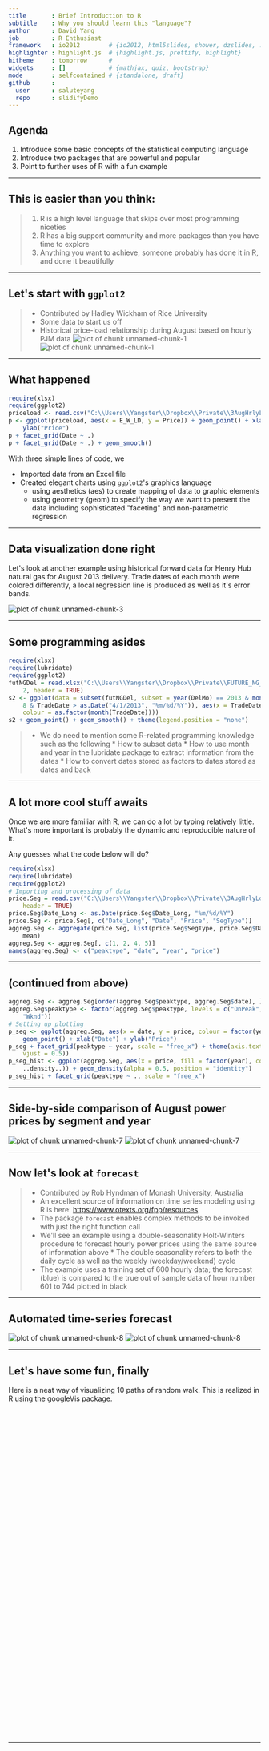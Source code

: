 ```yaml
---
title       : Brief Introduction to R
subtitle    : Why you should learn this "language"?
author      : David Yang
job         : R Enthusiast
framework   : io2012        # {io2012, html5slides, shower, dzslides, ...}
highlighter : highlight.js  # {highlight.js, prettify, highlight}
hitheme     : tomorrow      # 
widgets     : []            # {mathjax, quiz, bootstrap}
mode        : selfcontained # {standalone, draft}
github      :
  user      : saluteyang
  repo      : slidifyDemo
---
```


## Agenda

1. Introduce some basic concepts of the statistical computing language
2. Introduce two packages that are powerful and popular
3. Point to further uses of R with a fun example

---

## This is easier than you think:

> 1. R is a high level language that skips over most programming niceties
> 2. R has a big support community and more packages than you have time to explore
> 3. Anything you want to achieve, someone probably has done it in R, and done it beautifully

---

## Let's start with `ggplot2`

> * Contributed by Hadley Wickham of Rice University
> * Some data to start us off
> * Historical price-load relationship during August based on hourly PJM data
![plot of chunk unnamed-chunk-1](figure/unnamed-chunk-11.png) ![plot of chunk unnamed-chunk-1](figure/unnamed-chunk-12.png) 

---

## What happened


```r
require(xlsx)
require(ggplot2)
priceload <- read.csv("C:\\Users\\Yangster\\Dropbox\\Private\\3AugHrlyLdPrice_PJM.csv")
p <- ggplot(priceload, aes(x = E_W_LD, y = Price)) + geom_point() + xlab("Load") + 
    ylab("Price")
p + facet_grid(Date ~ .)
p + facet_grid(Date ~ .) + geom_smooth()
```


With three simple lines of code, we
* Imported data from an Excel file
* Created elegant charts using `ggplot2`'s graphics language
  * using aesthetics (aes) to create mapping of data to graphic elements
  * using geometry (geom) to specify the way we want to present the data including sophisticated "faceting" and non-parametric regression

---

## Data visualization done right

Let's look at another example using historical forward data for Henry Hub natural gas for August 2013 delivery. Trade dates of each month were colored differently, a local regression line is produced as well as it's error bands.

<img src="figure/unnamed-chunk-3.png" title="plot of chunk unnamed-chunk-3" alt="plot of chunk unnamed-chunk-3" style="display: block; margin: auto;" />


---

## Some programming asides


```r
require(xlsx)
require(lubridate)
require(ggplot2)
futNGDel = read.xlsx("C:\\Users\\Yangster\\Dropbox\\Private\\FUTURE_NG_Del.xlsx", 
    2, header = TRUE)
s2 <- ggplot(data = subset(futNGDel, subset = year(DelMo) == 2013 & month(DelMo) == 
    8 & TradeDate > as.Date("4/1/2013", "%m/%d/%Y")), aes(x = TradeDate, y = Price, 
    colour = as.factor(month(TradeDate))))
s2 + geom_point() + geom_smooth() + theme(legend.position = "none")
```


> * We do need to mention some R-related programming knowledge such as the following
    * How to subset data
    * How to use month and year in the lubridate package to extract information from the dates
    * How to convert dates stored as factors to dates stored as dates and back

---

## A lot more cool stuff awaits

Once we are more familiar with R, we can do a lot by typing relatively little. What's more important is probably the dynamic and reproducible nature of it.

Any guesses what the code below will do?


```r
require(xlsx)
require(lubridate)
require(ggplot2)
# Importing and processing of data
price.Seg = read.csv("C:\\Users\\Yangster\\Dropbox\\Private\\3AugHrlyLdPrice_PJM_2.csv", 
    header = TRUE)
price.Seg$Date_Long <- as.Date(price.Seg$Date_Long, "%m/%d/%Y")
price.Seg <- price.Seg[, c("Date_Long", "Date", "Price", "SegType")]
aggreg.Seg <- aggregate(price.Seg, list(price.Seg$SegType, price.Seg$Date_Long), 
    mean)
aggreg.Seg <- aggreg.Seg[, c(1, 2, 4, 5)]
names(aggreg.Seg) <- c("peaktype", "date", "year", "price")
```


---

## (continued from above)


```r
aggreg.Seg <- aggreg.Seg[order(aggreg.Seg$peaktype, aggreg.Seg$date), ]
aggreg.Seg$peaktype <- factor(aggreg.Seg$peaktype, levels = c("OnPeak", "OffPeak", 
    "Wknd"))
# Setting up plotting
p_seg <- ggplot(aggreg.Seg, aes(x = date, y = price, colour = factor(year))) + 
    geom_point() + xlab("Date") + ylab("Price")
p_seg + facet_grid(peaktype ~ year, scale = "free_x") + theme(axis.text.x = element_text(angle = 90, 
    vjust = 0.5))
p_seg_hist <- ggplot(aggreg.Seg, aes(x = price, fill = factor(year), colour = factor(year), 
    ..density..)) + geom_density(alpha = 0.5, position = "identity")
p_seg_hist + facet_grid(peaktype ~ ., scale = "free_x")
```


---

## Side-by-side comparison of August power prices by segment and year

![plot of chunk unnamed-chunk-7](figure/unnamed-chunk-71.png) ![plot of chunk unnamed-chunk-7](figure/unnamed-chunk-72.png) 


---

## Now let's look at `forecast`

> * Contributed by Rob Hyndman of Monash University, Australia
> * An excellent source of information on time series modeling using R is here: https://www.otexts.org/fpp/resources
> * The package `forecast` enables complex methods to be invoked with just the right function call
> * We'll see an example using a double-seasonality Holt-Winters procedure to forecast hourly power prices using the same source of information above
    * The double seasonality refers to both the daily cycle as well as the weekly (weekday/weekend) cycle
> * The example uses a training set of 600 hourly data; the forecast (blue) is compared to the true out of sample data of hour number 601 to 744 plotted in black

---

## Automated time-series forecast

![plot of chunk unnamed-chunk-8](figure/unnamed-chunk-81.png) ![plot of chunk unnamed-chunk-8](figure/unnamed-chunk-82.png) 


---

## Let's have some fun, finally

Here is a neat way of visualizing 10 paths of random walk. This is realized in R using the googleVis package.



<!-- MotionChart generated in R 3.0.2 by googleVis 0.4.7 package -->
<!-- Tue Jan 28 08:34:27 2014 -->


<!-- jsHeader -->
<script type="text/javascript">
 
// jsData 
function gvisDataMotionChartID2bc872a52397 () {
var data = new google.visualization.DataTable();
var datajson =
[
 [
 "Path_1",
new Date(2011,0,1),
1,
10 
],
[
 "Path_1",
new Date(2011,0,2),
2,
9.993110482 
],
[
 "Path_1",
new Date(2011,0,3),
3,
10.00879403 
],
[
 "Path_1",
new Date(2011,0,4),
4,
9.995487007 
],
[
 "Path_1",
new Date(2011,0,5),
5,
10.0010814 
],
[
 "Path_1",
new Date(2011,0,6),
6,
9.992493975 
],
[
 "Path_1",
new Date(2011,0,7),
7,
9.995898229 
],
[
 "Path_1",
new Date(2011,0,8),
8,
10.00090033 
],
[
 "Path_1",
new Date(2011,0,9),
9,
9.994889223 
],
[
 "Path_1",
new Date(2011,0,10),
10,
9.995162135 
],
[
 "Path_1",
new Date(2011,0,11),
11,
10.00792908 
],
[
 "Path_1",
new Date(2011,0,12),
12,
9.999143064 
],
[
 "Path_1",
new Date(2011,0,13),
13,
9.992065437 
],
[
 "Path_1",
new Date(2011,0,14),
14,
9.993753562 
],
[
 "Path_1",
new Date(2011,0,15),
15,
10.01222585 
],
[
 "Path_1",
new Date(2011,0,16),
16,
10.02130279 
],
[
 "Path_1",
new Date(2011,0,17),
17,
10.03146699 
],
[
 "Path_1",
new Date(2011,0,18),
18,
10.04498285 
],
[
 "Path_1",
new Date(2011,0,19),
19,
10.04245848 
],
[
 "Path_1",
new Date(2011,0,20),
20,
10.02920835 
],
[
 "Path_1",
new Date(2011,0,21),
21,
10.03212089 
],
[
 "Path_1",
new Date(2011,0,22),
22,
10.06013389 
],
[
 "Path_1",
new Date(2011,0,23),
23,
10.06184223 
],
[
 "Path_1",
new Date(2011,0,24),
24,
10.05478198 
],
[
 "Path_1",
new Date(2011,0,25),
25,
10.07971471 
],
[
 "Path_1",
new Date(2011,0,26),
26,
10.06993934 
],
[
 "Path_1",
new Date(2011,0,27),
27,
10.0653883 
],
[
 "Path_1",
new Date(2011,0,28),
28,
10.05899663 
],
[
 "Path_1",
new Date(2011,0,29),
29,
10.06988529 
],
[
 "Path_1",
new Date(2011,0,30),
30,
10.04899322 
],
[
 "Path_1",
new Date(2011,0,31),
31,
10.06397223 
],
[
 "Path_1",
new Date(2011,1,1),
32,
10.05512506 
],
[
 "Path_1",
new Date(2011,1,2),
33,
10.07178378 
],
[
 "Path_1",
new Date(2011,1,3),
34,
10.07498706 
],
[
 "Path_1",
new Date(2011,1,4),
35,
10.08805827 
],
[
 "Path_1",
new Date(2011,1,5),
36,
10.09615369 
],
[
 "Path_1",
new Date(2011,1,6),
37,
10.10919181 
],
[
 "Path_1",
new Date(2011,1,7),
38,
10.10679496 
],
[
 "Path_1",
new Date(2011,1,8),
39,
10.13756499 
],
[
 "Path_1",
new Date(2011,1,9),
40,
10.13820203 
],
[
 "Path_1",
new Date(2011,1,10),
41,
10.13021748 
],
[
 "Path_1",
new Date(2011,1,11),
42,
10.12948706 
],
[
 "Path_1",
new Date(2011,1,12),
43,
10.13591332 
],
[
 "Path_1",
new Date(2011,1,13),
44,
10.15862245 
],
[
 "Path_1",
new Date(2011,1,14),
45,
10.15641258 
],
[
 "Path_1",
new Date(2011,1,15),
46,
10.14091447 
],
[
 "Path_1",
new Date(2011,1,16),
47,
10.15920779 
],
[
 "Path_1",
new Date(2011,1,17),
48,
10.17043737 
],
[
 "Path_1",
new Date(2011,1,18),
49,
10.19562466 
],
[
 "Path_1",
new Date(2011,1,19),
50,
10.19608335 
],
[
 "Path_2",
new Date(2011,0,1),
1,
10 
],
[
 "Path_2",
new Date(2011,0,2),
2,
9.997288459 
],
[
 "Path_2",
new Date(2011,0,3),
3,
10.00203978 
],
[
 "Path_2",
new Date(2011,0,4),
4,
9.999482596 
],
[
 "Path_2",
new Date(2011,0,5),
5,
9.995950204 
],
[
 "Path_2",
new Date(2011,0,6),
6,
9.993520235 
],
[
 "Path_2",
new Date(2011,0,7),
7,
9.993359144 
],
[
 "Path_2",
new Date(2011,0,8),
8,
9.987205199 
],
[
 "Path_2",
new Date(2011,0,9),
9,
9.958196266 
],
[
 "Path_2",
new Date(2011,0,10),
10,
9.963269721 
],
[
 "Path_2",
new Date(2011,0,11),
11,
9.970406455 
],
[
 "Path_2",
new Date(2011,0,12),
12,
9.973855805 
],
[
 "Path_2",
new Date(2011,0,13),
13,
9.981746013 
],
[
 "Path_2",
new Date(2011,0,14),
14,
9.969961302 
],
[
 "Path_2",
new Date(2011,0,15),
15,
9.975872427 
],
[
 "Path_2",
new Date(2011,0,16),
16,
9.972755862 
],
[
 "Path_2",
new Date(2011,0,17),
17,
9.982683562 
],
[
 "Path_2",
new Date(2011,0,18),
18,
9.969612406 
],
[
 "Path_2",
new Date(2011,0,19),
19,
9.970638305 
],
[
 "Path_2",
new Date(2011,0,20),
20,
9.986816474 
],
[
 "Path_2",
new Date(2011,0,21),
21,
9.982909486 
],
[
 "Path_2",
new Date(2011,0,22),
22,
9.999710343 
],
[
 "Path_2",
new Date(2011,0,23),
23,
10.00299277 
],
[
 "Path_2",
new Date(2011,0,24),
24,
10.01100974 
],
[
 "Path_2",
new Date(2011,0,25),
25,
10.01006728 
],
[
 "Path_2",
new Date(2011,0,26),
26,
10.00391491 
],
[
 "Path_2",
new Date(2011,0,27),
27,
9.997007677 
],
[
 "Path_2",
new Date(2011,0,28),
28,
9.991011251 
],
[
 "Path_2",
new Date(2011,0,29),
29,
10.00338637 
],
[
 "Path_2",
new Date(2011,0,30),
30,
10.01290239 
],
[
 "Path_2",
new Date(2011,0,31),
31,
10.02643685 
],
[
 "Path_2",
new Date(2011,1,1),
32,
10.017116 
],
[
 "Path_2",
new Date(2011,1,2),
33,
10.02688853 
],
[
 "Path_2",
new Date(2011,1,3),
34,
10.04249652 
],
[
 "Path_2",
new Date(2011,1,4),
35,
10.02766388 
],
[
 "Path_2",
new Date(2011,1,5),
36,
10.03999445 
],
[
 "Path_2",
new Date(2011,1,6),
37,
10.01498795 
],
[
 "Path_2",
new Date(2011,1,7),
38,
10.02342497 
],
[
 "Path_2",
new Date(2011,1,8),
39,
10.00274067 
],
[
 "Path_2",
new Date(2011,1,9),
40,
10.00534691 
],
[
 "Path_2",
new Date(2011,1,10),
41,
9.978254606 
],
[
 "Path_2",
new Date(2011,1,11),
42,
9.963672205 
],
[
 "Path_2",
new Date(2011,1,12),
43,
9.96726008 
],
[
 "Path_2",
new Date(2011,1,13),
44,
9.971083094 
],
[
 "Path_2",
new Date(2011,1,14),
45,
9.97606982 
],
[
 "Path_2",
new Date(2011,1,15),
46,
9.982022246 
],
[
 "Path_2",
new Date(2011,1,16),
47,
9.99546117 
],
[
 "Path_2",
new Date(2011,1,17),
48,
9.991253304 
],
[
 "Path_2",
new Date(2011,1,18),
49,
9.987892806 
],
[
 "Path_2",
new Date(2011,1,19),
50,
9.992065356 
],
[
 "Path_3",
new Date(2011,0,1),
1,
10 
],
[
 "Path_3",
new Date(2011,0,2),
2,
10.01991627 
],
[
 "Path_3",
new Date(2011,0,3),
3,
10.02518568 
],
[
 "Path_3",
new Date(2011,0,4),
4,
10.01240763 
],
[
 "Path_3",
new Date(2011,0,5),
5,
10.02393018 
],
[
 "Path_3",
new Date(2011,0,6),
6,
10.00812404 
],
[
 "Path_3",
new Date(2011,0,7),
7,
10.00778176 
],
[
 "Path_3",
new Date(2011,0,8),
8,
10.00376699 
],
[
 "Path_3",
new Date(2011,0,9),
9,
10.01668869 
],
[
 "Path_3",
new Date(2011,0,10),
10,
10.01220017 
],
[
 "Path_3",
new Date(2011,0,11),
11,
10.01541991 
],
[
 "Path_3",
new Date(2011,0,12),
12,
10.01249948 
],
[
 "Path_3",
new Date(2011,0,13),
13,
9.992234699 
],
[
 "Path_3",
new Date(2011,0,14),
14,
9.986229584 
],
[
 "Path_3",
new Date(2011,0,15),
15,
9.986951144 
],
[
 "Path_3",
new Date(2011,0,16),
16,
9.967264918 
],
[
 "Path_3",
new Date(2011,0,17),
17,
9.971666986 
],
[
 "Path_3",
new Date(2011,0,18),
18,
9.955927142 
],
[
 "Path_3",
new Date(2011,0,19),
19,
9.955696222 
],
[
 "Path_3",
new Date(2011,0,20),
20,
9.951473456 
],
[
 "Path_3",
new Date(2011,0,21),
21,
9.952869853 
],
[
 "Path_3",
new Date(2011,0,22),
22,
9.949716004 
],
[
 "Path_3",
new Date(2011,0,23),
23,
9.965505728 
],
[
 "Path_3",
new Date(2011,0,24),
24,
9.97974432 
],
[
 "Path_3",
new Date(2011,0,25),
25,
9.982658045 
],
[
 "Path_3",
new Date(2011,0,26),
26,
10.00178188 
],
[
 "Path_3",
new Date(2011,0,27),
27,
9.997631635 
],
[
 "Path_3",
new Date(2011,0,28),
28,
9.998428096 
],
[
 "Path_3",
new Date(2011,0,29),
29,
10.007284 
],
[
 "Path_3",
new Date(2011,0,30),
30,
10.01236689 
],
[
 "Path_3",
new Date(2011,0,31),
31,
10.02705345 
],
[
 "Path_3",
new Date(2011,1,1),
32,
10.01538177 
],
[
 "Path_3",
new Date(2011,1,2),
33,
9.993740171 
],
[
 "Path_3",
new Date(2011,1,3),
34,
9.977005867 
],
[
 "Path_3",
new Date(2011,1,4),
35,
9.968078212 
],
[
 "Path_3",
new Date(2011,1,5),
36,
9.98941557 
],
[
 "Path_3",
new Date(2011,1,6),
37,
9.984210867 
],
[
 "Path_3",
new Date(2011,1,7),
38,
9.987873769 
],
[
 "Path_3",
new Date(2011,1,8),
39,
9.982204743 
],
[
 "Path_3",
new Date(2011,1,9),
40,
9.984614877 
],
[
 "Path_3",
new Date(2011,1,10),
41,
9.995999863 
],
[
 "Path_3",
new Date(2011,1,11),
42,
9.988170862 
],
[
 "Path_3",
new Date(2011,1,12),
43,
9.996633991 
],
[
 "Path_3",
new Date(2011,1,13),
44,
9.998431774 
],
[
 "Path_3",
new Date(2011,1,14),
45,
10.002427 
],
[
 "Path_3",
new Date(2011,1,15),
46,
10.01097418 
],
[
 "Path_3",
new Date(2011,1,16),
47,
10.01668019 
],
[
 "Path_3",
new Date(2011,1,17),
48,
10.02343881 
],
[
 "Path_3",
new Date(2011,1,18),
49,
10.00690465 
],
[
 "Path_3",
new Date(2011,1,19),
50,
10.02390539 
],
[
 "Path_4",
new Date(2011,0,1),
1,
10 
],
[
 "Path_4",
new Date(2011,0,2),
2,
10.00109187 
],
[
 "Path_4",
new Date(2011,0,3),
3,
10.00269191 
],
[
 "Path_4",
new Date(2011,0,4),
4,
9.993672081 
],
[
 "Path_4",
new Date(2011,0,5),
5,
10.00497969 
],
[
 "Path_4",
new Date(2011,0,6),
6,
10.03261505 
],
[
 "Path_4",
new Date(2011,0,7),
7,
10.05012665 
],
[
 "Path_4",
new Date(2011,0,8),
8,
10.03744258 
],
[
 "Path_4",
new Date(2011,0,9),
9,
10.02867182 
],
[
 "Path_4",
new Date(2011,0,10),
10,
10.03702261 
],
[
 "Path_4",
new Date(2011,0,11),
11,
10.02928016 
],
[
 "Path_4",
new Date(2011,0,12),
12,
10.02508405 
],
[
 "Path_4",
new Date(2011,0,13),
13,
10.02458124 
],
[
 "Path_4",
new Date(2011,0,14),
14,
10.02154191 
],
[
 "Path_4",
new Date(2011,0,15),
15,
10.0163977 
],
[
 "Path_4",
new Date(2011,0,16),
16,
9.997438498 
],
[
 "Path_4",
new Date(2011,0,17),
17,
9.984883431 
],
[
 "Path_4",
new Date(2011,0,18),
18,
10.0260797 
],
[
 "Path_4",
new Date(2011,0,19),
19,
10.05320273 
],
[
 "Path_4",
new Date(2011,0,20),
20,
10.04245476 
],
[
 "Path_4",
new Date(2011,0,21),
21,
10.03132921 
],
[
 "Path_4",
new Date(2011,0,22),
22,
10.03840013 
],
[
 "Path_4",
new Date(2011,0,23),
23,
10.03207238 
],
[
 "Path_4",
new Date(2011,0,24),
24,
10.04122275 
],
[
 "Path_4",
new Date(2011,0,25),
25,
10.03208103 
],
[
 "Path_4",
new Date(2011,0,26),
26,
10.01789515 
],
[
 "Path_4",
new Date(2011,0,27),
27,
10.01923985 
],
[
 "Path_4",
new Date(2011,0,28),
28,
10.03588621 
],
[
 "Path_4",
new Date(2011,0,29),
29,
10.01843723 
],
[
 "Path_4",
new Date(2011,0,30),
30,
10.01527697 
],
[
 "Path_4",
new Date(2011,0,31),
31,
10.00817251 
],
[
 "Path_4",
new Date(2011,1,1),
32,
9.995059157 
],
[
 "Path_4",
new Date(2011,1,2),
33,
9.987650632 
],
[
 "Path_4",
new Date(2011,1,3),
34,
9.996209421 
],
[
 "Path_4",
new Date(2011,1,4),
35,
10.01562617 
],
[
 "Path_4",
new Date(2011,1,5),
36,
10.01653474 
],
[
 "Path_4",
new Date(2011,1,6),
37,
10.01821009 
],
[
 "Path_4",
new Date(2011,1,7),
38,
10.0313713 
],
[
 "Path_4",
new Date(2011,1,8),
39,
10.04201162 
],
[
 "Path_4",
new Date(2011,1,9),
40,
10.02886659 
],
[
 "Path_4",
new Date(2011,1,10),
41,
10.01857444 
],
[
 "Path_4",
new Date(2011,1,11),
42,
10.01840962 
],
[
 "Path_4",
new Date(2011,1,12),
43,
10.01705746 
],
[
 "Path_4",
new Date(2011,1,13),
44,
10.03335051 
],
[
 "Path_4",
new Date(2011,1,14),
45,
10.0208301 
],
[
 "Path_4",
new Date(2011,1,15),
46,
10.01850167 
],
[
 "Path_4",
new Date(2011,1,16),
47,
10.02774804 
],
[
 "Path_4",
new Date(2011,1,17),
48,
10.02300623 
],
[
 "Path_4",
new Date(2011,1,18),
49,
10.02017864 
],
[
 "Path_4",
new Date(2011,1,19),
50,
10.02191321 
],
[
 "Path_5",
new Date(2011,0,1),
1,
10 
],
[
 "Path_5",
new Date(2011,0,2),
2,
10.00183537 
],
[
 "Path_5",
new Date(2011,0,3),
3,
9.995004479 
],
[
 "Path_5",
new Date(2011,0,4),
4,
9.987298288 
],
[
 "Path_5",
new Date(2011,0,5),
5,
9.997890558 
],
[
 "Path_5",
new Date(2011,0,6),
6,
10.0133702 
],
[
 "Path_5",
new Date(2011,0,7),
7,
10.0107144 
],
[
 "Path_5",
new Date(2011,0,8),
8,
9.997357195 
],
[
 "Path_5",
new Date(2011,0,9),
9,
9.988854498 
],
[
 "Path_5",
new Date(2011,0,10),
10,
9.986265539 
],
[
 "Path_5",
new Date(2011,0,11),
11,
10.00367658 
],
[
 "Path_5",
new Date(2011,0,12),
12,
9.991839454 
],
[
 "Path_5",
new Date(2011,0,13),
13,
9.998609493 
],
[
 "Path_5",
new Date(2011,0,14),
14,
10.02213271 
],
[
 "Path_5",
new Date(2011,0,15),
15,
9.996360956 
],
[
 "Path_5",
new Date(2011,0,16),
16,
9.976302948 
],
[
 "Path_5",
new Date(2011,0,17),
17,
9.974991979 
],
[
 "Path_5",
new Date(2011,0,18),
18,
9.969919101 
],
[
 "Path_5",
new Date(2011,0,19),
19,
9.960741859 
],
[
 "Path_5",
new Date(2011,0,20),
20,
9.957953132 
],
[
 "Path_5",
new Date(2011,0,21),
21,
9.941572659 
],
[
 "Path_5",
new Date(2011,0,22),
22,
9.936531627 
],
[
 "Path_5",
new Date(2011,0,23),
23,
9.924177294 
],
[
 "Path_5",
new Date(2011,0,24),
24,
9.919777353 
],
[
 "Path_5",
new Date(2011,0,25),
25,
9.912711847 
],
[
 "Path_5",
new Date(2011,0,26),
26,
9.910647003 
],
[
 "Path_5",
new Date(2011,0,27),
27,
9.931066717 
],
[
 "Path_5",
new Date(2011,0,28),
28,
9.960272127 
],
[
 "Path_5",
new Date(2011,0,29),
29,
9.971219356 
],
[
 "Path_5",
new Date(2011,0,30),
30,
9.972913779 
],
[
 "Path_5",
new Date(2011,0,31),
31,
9.998443405 
],
[
 "Path_5",
new Date(2011,1,1),
32,
9.993113725 
],
[
 "Path_5",
new Date(2011,1,2),
33,
9.988860651 
],
[
 "Path_5",
new Date(2011,1,3),
34,
9.982446274 
],
[
 "Path_5",
new Date(2011,1,4),
35,
9.987419896 
],
[
 "Path_5",
new Date(2011,1,5),
36,
9.986962372 
],
[
 "Path_5",
new Date(2011,1,6),
37,
9.97586409 
],
[
 "Path_5",
new Date(2011,1,7),
38,
9.986406755 
],
[
 "Path_5",
new Date(2011,1,8),
39,
9.993059478 
],
[
 "Path_5",
new Date(2011,1,9),
40,
9.99928214 
],
[
 "Path_5",
new Date(2011,1,10),
41,
9.992227113 
],
[
 "Path_5",
new Date(2011,1,11),
42,
10.00091082 
],
[
 "Path_5",
new Date(2011,1,12),
43,
9.995878181 
],
[
 "Path_5",
new Date(2011,1,13),
44,
9.986990222 
],
[
 "Path_5",
new Date(2011,1,14),
45,
9.987433835 
],
[
 "Path_5",
new Date(2011,1,15),
46,
9.979473717 
],
[
 "Path_5",
new Date(2011,1,16),
47,
9.991275164 
],
[
 "Path_5",
new Date(2011,1,17),
48,
9.977652378 
],
[
 "Path_5",
new Date(2011,1,18),
49,
9.975144946 
],
[
 "Path_5",
new Date(2011,1,19),
50,
9.984361768 
],
[
 "Path_6",
new Date(2011,0,1),
1,
10 
],
[
 "Path_6",
new Date(2011,0,2),
2,
10.02189405 
],
[
 "Path_6",
new Date(2011,0,3),
3,
10.04469691 
],
[
 "Path_6",
new Date(2011,0,4),
4,
10.02356174 
],
[
 "Path_6",
new Date(2011,0,5),
5,
10.03247243 
],
[
 "Path_6",
new Date(2011,0,6),
6,
10.0184661 
],
[
 "Path_6",
new Date(2011,0,7),
7,
10.0378481 
],
[
 "Path_6",
new Date(2011,0,8),
8,
10.04188747 
],
[
 "Path_6",
new Date(2011,0,9),
9,
10.05506004 
],
[
 "Path_6",
new Date(2011,0,10),
10,
10.05945678 
],
[
 "Path_6",
new Date(2011,0,11),
11,
10.05206403 
],
[
 "Path_6",
new Date(2011,0,12),
12,
10.05169447 
],
[
 "Path_6",
new Date(2011,0,13),
13,
10.0557038 
],
[
 "Path_6",
new Date(2011,0,14),
14,
10.04765721 
],
[
 "Path_6",
new Date(2011,0,15),
15,
10.06216762 
],
[
 "Path_6",
new Date(2011,0,16),
16,
10.05565212 
],
[
 "Path_6",
new Date(2011,0,17),
17,
10.05230537 
],
[
 "Path_6",
new Date(2011,0,18),
18,
10.05627769 
],
[
 "Path_6",
new Date(2011,0,19),
19,
10.04261431 
],
[
 "Path_6",
new Date(2011,0,20),
20,
10.04032021 
],
[
 "Path_6",
new Date(2011,0,21),
21,
10.06578318 
],
[
 "Path_6",
new Date(2011,0,22),
22,
10.05995908 
],
[
 "Path_6",
new Date(2011,0,23),
23,
10.08135516 
],
[
 "Path_6",
new Date(2011,0,24),
24,
10.08231094 
],
[
 "Path_6",
new Date(2011,0,25),
25,
10.06585186 
],
[
 "Path_6",
new Date(2011,0,26),
26,
10.09011504 
],
[
 "Path_6",
new Date(2011,0,27),
27,
10.08919477 
],
[
 "Path_6",
new Date(2011,0,28),
28,
10.1089703 
],
[
 "Path_6",
new Date(2011,0,29),
29,
10.10352175 
],
[
 "Path_6",
new Date(2011,0,30),
30,
10.10541722 
],
[
 "Path_6",
new Date(2011,0,31),
31,
10.10646092 
],
[
 "Path_6",
new Date(2011,1,1),
32,
10.11085004 
],
[
 "Path_6",
new Date(2011,1,2),
33,
10.119949 
],
[
 "Path_6",
new Date(2011,1,3),
34,
10.12879777 
],
[
 "Path_6",
new Date(2011,1,4),
35,
10.10303898 
],
[
 "Path_6",
new Date(2011,1,5),
36,
10.08106208 
],
[
 "Path_6",
new Date(2011,1,6),
37,
10.08548566 
],
[
 "Path_6",
new Date(2011,1,7),
38,
10.08303196 
],
[
 "Path_6",
new Date(2011,1,8),
39,
10.07577555 
],
[
 "Path_6",
new Date(2011,1,9),
40,
10.09341324 
],
[
 "Path_6",
new Date(2011,1,10),
41,
10.11263624 
],
[
 "Path_6",
new Date(2011,1,11),
42,
10.0919583 
],
[
 "Path_6",
new Date(2011,1,12),
43,
10.05872481 
],
[
 "Path_6",
new Date(2011,1,13),
44,
10.05322843 
],
[
 "Path_6",
new Date(2011,1,14),
45,
10.03980002 
],
[
 "Path_6",
new Date(2011,1,15),
46,
10.04209118 
],
[
 "Path_6",
new Date(2011,1,16),
47,
10.00863287 
],
[
 "Path_6",
new Date(2011,1,17),
48,
10.02413843 
],
[
 "Path_6",
new Date(2011,1,18),
49,
10.02625705 
],
[
 "Path_6",
new Date(2011,1,19),
50,
10.03630894 
],
[
 "Path_7",
new Date(2011,0,1),
1,
10 
],
[
 "Path_7",
new Date(2011,0,2),
2,
10.00603018 
],
[
 "Path_7",
new Date(2011,0,3),
3,
10.01252755 
],
[
 "Path_7",
new Date(2011,0,4),
4,
10.02332481 
],
[
 "Path_7",
new Date(2011,0,5),
5,
10.03053137 
],
[
 "Path_7",
new Date(2011,0,6),
6,
10.02563524 
],
[
 "Path_7",
new Date(2011,0,7),
7,
10.00624489 
],
[
 "Path_7",
new Date(2011,0,8),
8,
10.01211435 
],
[
 "Path_7",
new Date(2011,0,9),
9,
10.00871222 
],
[
 "Path_7",
new Date(2011,0,10),
10,
10.02278626 
],
[
 "Path_7",
new Date(2011,0,11),
11,
10.05065408 
],
[
 "Path_7",
new Date(2011,0,12),
12,
10.04092573 
],
[
 "Path_7",
new Date(2011,0,13),
13,
10.04246244 
],
[
 "Path_7",
new Date(2011,0,14),
14,
10.04563987 
],
[
 "Path_7",
new Date(2011,0,15),
15,
10.02736408 
],
[
 "Path_7",
new Date(2011,0,16),
16,
10.00907417 
],
[
 "Path_7",
new Date(2011,0,17),
17,
10.01639549 
],
[
 "Path_7",
new Date(2011,0,18),
18,
10.02464753 
],
[
 "Path_7",
new Date(2011,0,19),
19,
10.02532551 
],
[
 "Path_7",
new Date(2011,0,20),
20,
10.03956502 
],
[
 "Path_7",
new Date(2011,0,21),
21,
10.04736345 
],
[
 "Path_7",
new Date(2011,0,22),
22,
10.03758833 
],
[
 "Path_7",
new Date(2011,0,23),
23,
10.03220801 
],
[
 "Path_7",
new Date(2011,0,24),
24,
10.02349549 
],
[
 "Path_7",
new Date(2011,0,25),
25,
10.02138164 
],
[
 "Path_7",
new Date(2011,0,26),
26,
10.0203044 
],
[
 "Path_7",
new Date(2011,0,27),
27,
10.03417555 
],
[
 "Path_7",
new Date(2011,0,28),
28,
10.03269131 
],
[
 "Path_7",
new Date(2011,0,29),
29,
10.03510241 
],
[
 "Path_7",
new Date(2011,0,30),
30,
10.03809811 
],
[
 "Path_7",
new Date(2011,0,31),
31,
10.06191213 
],
[
 "Path_7",
new Date(2011,1,1),
32,
10.03663415 
],
[
 "Path_7",
new Date(2011,1,2),
33,
10.03549751 
],
[
 "Path_7",
new Date(2011,1,3),
34,
10.03492816 
],
[
 "Path_7",
new Date(2011,1,4),
35,
10.0178743 
],
[
 "Path_7",
new Date(2011,1,5),
36,
10.01933071 
],
[
 "Path_7",
new Date(2011,1,6),
37,
10.02473493 
],
[
 "Path_7",
new Date(2011,1,7),
38,
10.02971842 
],
[
 "Path_7",
new Date(2011,1,8),
39,
10.01731003 
],
[
 "Path_7",
new Date(2011,1,9),
40,
10.02328101 
],
[
 "Path_7",
new Date(2011,1,10),
41,
10.01368877 
],
[
 "Path_7",
new Date(2011,1,11),
42,
10.00946469 
],
[
 "Path_7",
new Date(2011,1,12),
43,
10.00848906 
],
[
 "Path_7",
new Date(2011,1,13),
44,
10.03901471 
],
[
 "Path_7",
new Date(2011,1,14),
45,
10.04822977 
],
[
 "Path_7",
new Date(2011,1,15),
46,
10.05398044 
],
[
 "Path_7",
new Date(2011,1,16),
47,
10.06822445 
],
[
 "Path_7",
new Date(2011,1,17),
48,
10.07779618 
],
[
 "Path_7",
new Date(2011,1,18),
49,
10.09965531 
],
[
 "Path_7",
new Date(2011,1,19),
50,
10.11142638 
],
[
 "Path_8",
new Date(2011,0,1),
1,
10 
],
[
 "Path_8",
new Date(2011,0,2),
2,
9.9841981 
],
[
 "Path_8",
new Date(2011,0,3),
3,
9.959522142 
],
[
 "Path_8",
new Date(2011,0,4),
4,
9.961662176 
],
[
 "Path_8",
new Date(2011,0,5),
5,
9.961079048 
],
[
 "Path_8",
new Date(2011,0,6),
6,
9.955376273 
],
[
 "Path_8",
new Date(2011,0,7),
7,
9.962971117 
],
[
 "Path_8",
new Date(2011,0,8),
8,
9.963841573 
],
[
 "Path_8",
new Date(2011,0,9),
9,
9.94860058 
],
[
 "Path_8",
new Date(2011,0,10),
10,
9.954305238 
],
[
 "Path_8",
new Date(2011,0,11),
11,
9.9738914 
],
[
 "Path_8",
new Date(2011,0,12),
12,
9.952993418 
],
[
 "Path_8",
new Date(2011,0,13),
13,
9.945089057 
],
[
 "Path_8",
new Date(2011,0,14),
14,
9.946275192 
],
[
 "Path_8",
new Date(2011,0,15),
15,
9.95583487 
],
[
 "Path_8",
new Date(2011,0,16),
16,
9.964736405 
],
[
 "Path_8",
new Date(2011,0,17),
17,
9.960225386 
],
[
 "Path_8",
new Date(2011,0,18),
18,
9.954305992 
],
[
 "Path_8",
new Date(2011,0,19),
19,
9.958433297 
],
[
 "Path_8",
new Date(2011,0,20),
20,
9.959705148 
],
[
 "Path_8",
new Date(2011,0,21),
21,
9.944077678 
],
[
 "Path_8",
new Date(2011,0,22),
22,
9.936756299 
],
[
 "Path_8",
new Date(2011,0,23),
23,
9.927810157 
],
[
 "Path_8",
new Date(2011,0,24),
24,
9.918937986 
],
[
 "Path_8",
new Date(2011,0,25),
25,
9.92443774 
],
[
 "Path_8",
new Date(2011,0,26),
26,
9.907436965 
],
[
 "Path_8",
new Date(2011,0,27),
27,
9.915615443 
],
[
 "Path_8",
new Date(2011,0,28),
28,
9.893596934 
],
[
 "Path_8",
new Date(2011,0,29),
29,
9.89473994 
],
[
 "Path_8",
new Date(2011,0,30),
30,
9.915695185 
],
[
 "Path_8",
new Date(2011,0,31),
31,
9.898807467 
],
[
 "Path_8",
new Date(2011,1,1),
32,
9.901688831 
],
[
 "Path_8",
new Date(2011,1,2),
33,
9.885968045 
],
[
 "Path_8",
new Date(2011,1,3),
34,
9.894174436 
],
[
 "Path_8",
new Date(2011,1,4),
35,
9.891834734 
],
[
 "Path_8",
new Date(2011,1,5),
36,
9.88480134 
],
[
 "Path_8",
new Date(2011,1,6),
37,
9.884583462 
],
[
 "Path_8",
new Date(2011,1,7),
38,
9.872824881 
],
[
 "Path_8",
new Date(2011,1,8),
39,
9.87485237 
],
[
 "Path_8",
new Date(2011,1,9),
40,
9.860688186 
],
[
 "Path_8",
new Date(2011,1,10),
41,
9.871585937 
],
[
 "Path_8",
new Date(2011,1,11),
42,
9.881353806 
],
[
 "Path_8",
new Date(2011,1,12),
43,
9.886996525 
],
[
 "Path_8",
new Date(2011,1,13),
44,
9.887337299 
],
[
 "Path_8",
new Date(2011,1,14),
45,
9.901258739 
],
[
 "Path_8",
new Date(2011,1,15),
46,
9.912631734 
],
[
 "Path_8",
new Date(2011,1,16),
47,
9.906697073 
],
[
 "Path_8",
new Date(2011,1,17),
48,
9.928707457 
],
[
 "Path_8",
new Date(2011,1,18),
49,
9.924782026 
],
[
 "Path_8",
new Date(2011,1,19),
50,
9.917716446 
],
[
 "Path_9",
new Date(2011,0,1),
1,
10 
],
[
 "Path_9",
new Date(2011,0,2),
2,
9.991511922 
],
[
 "Path_9",
new Date(2011,0,3),
3,
10.00058345 
],
[
 "Path_9",
new Date(2011,0,4),
4,
9.986387031 
],
[
 "Path_9",
new Date(2011,0,5),
5,
9.982716875 
],
[
 "Path_9",
new Date(2011,0,6),
6,
9.99278274 
],
[
 "Path_9",
new Date(2011,0,7),
7,
9.994549386 
],
[
 "Path_9",
new Date(2011,0,8),
8,
10.00641525 
],
[
 "Path_9",
new Date(2011,0,9),
9,
10.00890858 
],
[
 "Path_9",
new Date(2011,0,10),
10,
10.00498583 
],
[
 "Path_9",
new Date(2011,0,11),
11,
10.00220443 
],
[
 "Path_9",
new Date(2011,0,12),
12,
9.997594905 
],
[
 "Path_9",
new Date(2011,0,13),
13,
9.987046901 
],
[
 "Path_9",
new Date(2011,0,14),
14,
9.97508027 
],
[
 "Path_9",
new Date(2011,0,15),
15,
9.999428732 
],
[
 "Path_9",
new Date(2011,0,16),
16,
10.02619324 
],
[
 "Path_9",
new Date(2011,0,17),
17,
10.03875109 
],
[
 "Path_9",
new Date(2011,0,18),
18,
10.04548893 
],
[
 "Path_9",
new Date(2011,0,19),
19,
10.05121057 
],
[
 "Path_9",
new Date(2011,0,20),
20,
10.06094868 
],
[
 "Path_9",
new Date(2011,0,21),
21,
10.05341797 
],
[
 "Path_9",
new Date(2011,0,22),
22,
10.07450048 
],
[
 "Path_9",
new Date(2011,0,23),
23,
10.05906273 
],
[
 "Path_9",
new Date(2011,0,24),
24,
10.07045277 
],
[
 "Path_9",
new Date(2011,0,25),
25,
10.07475493 
],
[
 "Path_9",
new Date(2011,0,26),
26,
10.06654619 
],
[
 "Path_9",
new Date(2011,0,27),
27,
10.06530874 
],
[
 "Path_9",
new Date(2011,0,28),
28,
10.06059102 
],
[
 "Path_9",
new Date(2011,0,29),
29,
10.06620695 
],
[
 "Path_9",
new Date(2011,0,30),
30,
10.06363616 
],
[
 "Path_9",
new Date(2011,0,31),
31,
10.06410158 
],
[
 "Path_9",
new Date(2011,1,1),
32,
10.07994442 
],
[
 "Path_9",
new Date(2011,1,2),
33,
10.10145104 
],
[
 "Path_9",
new Date(2011,1,3),
34,
10.11854415 
],
[
 "Path_9",
new Date(2011,1,4),
35,
10.12969549 
],
[
 "Path_9",
new Date(2011,1,5),
36,
10.11757513 
],
[
 "Path_9",
new Date(2011,1,6),
37,
10.08658371 
],
[
 "Path_9",
new Date(2011,1,7),
38,
10.09762303 
],
[
 "Path_9",
new Date(2011,1,8),
39,
10.09764205 
],
[
 "Path_9",
new Date(2011,1,9),
40,
10.09233152 
],
[
 "Path_9",
new Date(2011,1,10),
41,
10.07658501 
],
[
 "Path_9",
new Date(2011,1,11),
42,
10.06996955 
],
[
 "Path_9",
new Date(2011,1,12),
43,
10.07694187 
],
[
 "Path_9",
new Date(2011,1,13),
44,
10.09780506 
],
[
 "Path_9",
new Date(2011,1,14),
45,
10.06986094 
],
[
 "Path_9",
new Date(2011,1,15),
46,
10.0441007 
],
[
 "Path_9",
new Date(2011,1,16),
47,
10.0472178 
],
[
 "Path_9",
new Date(2011,1,17),
48,
10.04824194 
],
[
 "Path_9",
new Date(2011,1,18),
49,
10.05316012 
],
[
 "Path_9",
new Date(2011,1,19),
50,
10.07393872 
],
[
 "Path_10",
new Date(2011,0,1),
1,
10 
],
[
 "Path_10",
new Date(2011,0,2),
2,
9.994562772 
],
[
 "Path_10",
new Date(2011,0,3),
3,
9.988782382 
],
[
 "Path_10",
new Date(2011,0,4),
4,
10.00484203 
],
[
 "Path_10",
new Date(2011,0,5),
5,
10.00022941 
],
[
 "Path_10",
new Date(2011,0,6),
6,
9.999374861 
],
[
 "Path_10",
new Date(2011,0,7),
7,
10.00230633 
],
[
 "Path_10",
new Date(2011,0,8),
8,
10.02843808 
],
[
 "Path_10",
new Date(2011,0,9),
9,
10.02688123 
],
[
 "Path_10",
new Date(2011,0,10),
10,
10.04161262 
],
[
 "Path_10",
new Date(2011,0,11),
11,
10.02882931 
],
[
 "Path_10",
new Date(2011,0,12),
12,
10.0406538 
],
[
 "Path_10",
new Date(2011,0,13),
13,
10.02789948 
],
[
 "Path_10",
new Date(2011,0,14),
14,
10.0271975 
],
[
 "Path_10",
new Date(2011,0,15),
15,
10.00913353 
],
[
 "Path_10",
new Date(2011,0,16),
16,
9.993053741 
],
[
 "Path_10",
new Date(2011,0,17),
17,
9.988515626 
],
[
 "Path_10",
new Date(2011,0,18),
18,
9.993382699 
],
[
 "Path_10",
new Date(2011,0,19),
19,
9.987784786 
],
[
 "Path_10",
new Date(2011,0,20),
20,
9.981669186 
],
[
 "Path_10",
new Date(2011,0,21),
21,
9.966873917 
],
[
 "Path_10",
new Date(2011,0,22),
22,
9.966390509 
],
[
 "Path_10",
new Date(2011,0,23),
23,
9.950339998 
],
[
 "Path_10",
new Date(2011,0,24),
24,
9.937693655 
],
[
 "Path_10",
new Date(2011,0,25),
25,
9.928007913 
],
[
 "Path_10",
new Date(2011,0,26),
26,
9.93434855 
],
[
 "Path_10",
new Date(2011,0,27),
27,
9.915158703 
],
[
 "Path_10",
new Date(2011,0,28),
28,
9.916487095 
],
[
 "Path_10",
new Date(2011,0,29),
29,
9.916999212 
],
[
 "Path_10",
new Date(2011,0,30),
30,
9.91932509 
],
[
 "Path_10",
new Date(2011,0,31),
31,
9.935335397 
],
[
 "Path_10",
new Date(2011,1,1),
32,
9.961308897 
],
[
 "Path_10",
new Date(2011,1,2),
33,
9.973037186 
],
[
 "Path_10",
new Date(2011,1,3),
34,
9.973329399 
],
[
 "Path_10",
new Date(2011,1,4),
35,
9.972240666 
],
[
 "Path_10",
new Date(2011,1,5),
36,
9.970165013 
],
[
 "Path_10",
new Date(2011,1,6),
37,
10.00289167 
],
[
 "Path_10",
new Date(2011,1,7),
38,
9.997259946 
],
[
 "Path_10",
new Date(2011,1,8),
39,
9.974814481 
],
[
 "Path_10",
new Date(2011,1,9),
40,
9.979392384 
],
[
 "Path_10",
new Date(2011,1,10),
41,
9.975107738 
],
[
 "Path_10",
new Date(2011,1,11),
42,
9.978182778 
],
[
 "Path_10",
new Date(2011,1,12),
43,
9.971359001 
],
[
 "Path_10",
new Date(2011,1,13),
44,
9.953363171 
],
[
 "Path_10",
new Date(2011,1,14),
45,
9.969193595 
],
[
 "Path_10",
new Date(2011,1,15),
46,
9.948694852 
],
[
 "Path_10",
new Date(2011,1,16),
47,
9.945161369 
],
[
 "Path_10",
new Date(2011,1,17),
48,
9.959591653 
],
[
 "Path_10",
new Date(2011,1,18),
49,
9.956911652 
],
[
 "Path_10",
new Date(2011,1,19),
50,
9.952292888 
] 
];
data.addColumn('string','path');
data.addColumn('date','idx');
data.addColumn('number','time');
data.addColumn('number','price');
data.addRows(datajson);
return(data);
}
 
// jsDrawChart
function drawChartMotionChartID2bc872a52397() {
var data = gvisDataMotionChartID2bc872a52397();
var options = {};
options["width"] =    500;
options["height"] =    350;

    var chart = new google.visualization.MotionChart(
    document.getElementById('MotionChartID2bc872a52397')
    );
    chart.draw(data,options);
    

}
  
 
// jsDisplayChart
(function() {
var pkgs = window.__gvisPackages = window.__gvisPackages || [];
var callbacks = window.__gvisCallbacks = window.__gvisCallbacks || [];
var chartid = "motionchart";
  
// Manually see if chartid is in pkgs (not all browsers support Array.indexOf)
var i, newPackage = true;
for (i = 0; newPackage && i < pkgs.length; i++) {
if (pkgs[i] === chartid)
newPackage = false;
}
if (newPackage)
  pkgs.push(chartid);
  
// Add the drawChart function to the global list of callbacks
callbacks.push(drawChartMotionChartID2bc872a52397);
})();
function displayChartMotionChartID2bc872a52397() {
  var pkgs = window.__gvisPackages = window.__gvisPackages || [];
  var callbacks = window.__gvisCallbacks = window.__gvisCallbacks || [];
  window.clearTimeout(window.__gvisLoad);
  // The timeout is set to 100 because otherwise the container div we are
  // targeting might not be part of the document yet
  window.__gvisLoad = setTimeout(function() {
  var pkgCount = pkgs.length;
  google.load("visualization", "1", { packages:pkgs, callback: function() {
  if (pkgCount != pkgs.length) {
  // Race condition where another setTimeout call snuck in after us; if
  // that call added a package, we must not shift its callback
  return;
}
while (callbacks.length > 0)
callbacks.shift()();
} });
}, 100);
}
 
// jsFooter
</script>
 
<!-- jsChart -->  
<script type="text/javascript" src="https://www.google.com/jsapi?callback=displayChartMotionChartID2bc872a52397"></script>
 
<!-- divChart -->
  
<div id="MotionChartID2bc872a52397"
  style="width: 500px; height: 350px;">
</div>


<!-- ComboChart generated in R 3.0.2 by googleVis 0.4.7 package -->
<!-- Tue Jan 28 08:34:27 2014 -->


<!-- jsHeader -->
<script type="text/javascript">
 
// jsData 
function gvisDataComboChartID2bc817af3eed () {
var data = new google.visualization.DataTable();
var datajson =
[
 [
 "New York",
450,
200 
],
[
 "Boston",
450,
300 
],
[
 "Miami",
450,
400 
],
[
 "Chicago",
450,
500 
],
[
 "Los Angeles",
450,
600 
],
[
 "Houston",
450,
700 
] 
];
data.addColumn('string','City');
data.addColumn('number','Mean');
data.addColumn('number','Popularity');
data.addRows(datajson);
return(data);
}
 
// jsDrawChart
function drawChartComboChartID2bc817af3eed() {
var data = gvisDataComboChartID2bc817af3eed();
var options = {};
options["allowHtml"] = true;
options["seriesType"] = "bars";
options["width"] =    450;
options["height"] =    300;
options["title"] = "City Popularity";
options["series"] = {0: {type:"line"}};

    var chart = new google.visualization.ComboChart(
    document.getElementById('ComboChartID2bc817af3eed')
    );
    chart.draw(data,options);
    

}
  
 
// jsDisplayChart
(function() {
var pkgs = window.__gvisPackages = window.__gvisPackages || [];
var callbacks = window.__gvisCallbacks = window.__gvisCallbacks || [];
var chartid = "corechart";
  
// Manually see if chartid is in pkgs (not all browsers support Array.indexOf)
var i, newPackage = true;
for (i = 0; newPackage && i < pkgs.length; i++) {
if (pkgs[i] === chartid)
newPackage = false;
}
if (newPackage)
  pkgs.push(chartid);
  
// Add the drawChart function to the global list of callbacks
callbacks.push(drawChartComboChartID2bc817af3eed);
})();
function displayChartComboChartID2bc817af3eed() {
  var pkgs = window.__gvisPackages = window.__gvisPackages || [];
  var callbacks = window.__gvisCallbacks = window.__gvisCallbacks || [];
  window.clearTimeout(window.__gvisLoad);
  // The timeout is set to 100 because otherwise the container div we are
  // targeting might not be part of the document yet
  window.__gvisLoad = setTimeout(function() {
  var pkgCount = pkgs.length;
  google.load("visualization", "1", { packages:pkgs, callback: function() {
  if (pkgCount != pkgs.length) {
  // Race condition where another setTimeout call snuck in after us; if
  // that call added a package, we must not shift its callback
  return;
}
while (callbacks.length > 0)
callbacks.shift()();
} });
}, 100);
}
 
// jsFooter
</script>
 
<!-- jsChart -->  
<script type="text/javascript" src="https://www.google.com/jsapi?callback=displayChartComboChartID2bc817af3eed"></script>
 
<!-- divChart -->
  
<div id="ComboChartID2bc817af3eed"
  style="width: 450px; height: 300px;">
</div>




---
